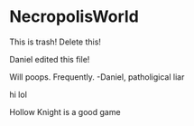 # NecropolisWorld
This is trash! Delete this!


Daniel edited this file!

Will poops. Frequently.
  -Daniel, patholigical liar

  hi lol
  
  Hollow Knight is a good game